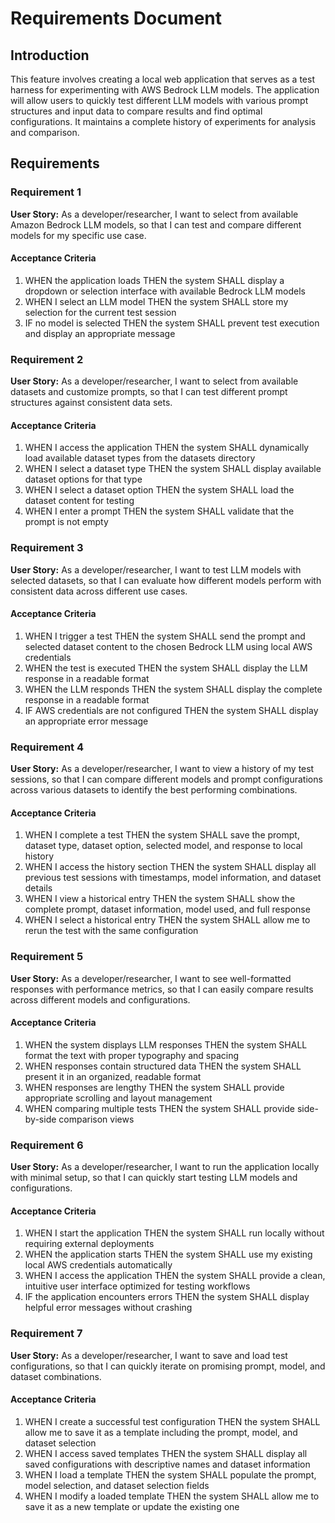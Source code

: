 # Requirements Document

## Introduction

This feature involves creating a local web application that serves as a test harness for experimenting with AWS Bedrock LLM models. The application will allow users to quickly test different LLM models with various prompt structures and input data to compare results and find optimal configurations. It maintains a complete history of experiments for analysis and comparison.

## Requirements

### Requirement 1

**User Story:** As a developer/researcher, I want to select from available Amazon Bedrock LLM models, so that I can test and compare different models for my specific use case.

#### Acceptance Criteria

1. WHEN the application loads THEN the system SHALL display a dropdown or selection interface with available Bedrock LLM models
2. WHEN I select an LLM model THEN the system SHALL store my selection for the current test session
3. IF no model is selected THEN the system SHALL prevent test execution and display an appropriate message

### Requirement 2

**User Story:** As a developer/researcher, I want to select from available datasets and customize prompts, so that I can test different prompt structures against consistent data sets.

#### Acceptance Criteria

1. WHEN I access the application THEN the system SHALL dynamically load available dataset types from the datasets directory
2. WHEN I select a dataset type THEN the system SHALL display available dataset options for that type
3. WHEN I select a dataset option THEN the system SHALL load the dataset content for testing
4. WHEN I enter a prompt THEN the system SHALL validate that the prompt is not empty

### Requirement 3

**User Story:** As a developer/researcher, I want to test LLM models with selected datasets, so that I can evaluate how different models perform with consistent data across different use cases.

#### Acceptance Criteria

1. WHEN I trigger a test THEN the system SHALL send the prompt and selected dataset content to the chosen Bedrock LLM using local AWS credentials
2. WHEN the test is executed THEN the system SHALL display the LLM response in a readable format
3. WHEN the LLM responds THEN the system SHALL display the complete response in a readable format
4. IF AWS credentials are not configured THEN the system SHALL display an appropriate error message

### Requirement 4

**User Story:** As a developer/researcher, I want to view a history of my test sessions, so that I can compare different models and prompt configurations across various datasets to identify the best performing combinations.

#### Acceptance Criteria

1. WHEN I complete a test THEN the system SHALL save the prompt, dataset type, dataset option, selected model, and response to local history
2. WHEN I access the history section THEN the system SHALL display all previous test sessions with timestamps, model information, and dataset details
3. WHEN I view a historical entry THEN the system SHALL show the complete prompt, dataset information, model used, and full response
4. WHEN I select a historical entry THEN the system SHALL allow me to rerun the test with the same configuration

### Requirement 5

**User Story:** As a developer/researcher, I want to see well-formatted responses with performance metrics, so that I can easily compare results across different models and configurations.

#### Acceptance Criteria

1. WHEN the system displays LLM responses THEN the system SHALL format the text with proper typography and spacing
2. WHEN responses contain structured data THEN the system SHALL present it in an organized, readable format
3. WHEN responses are lengthy THEN the system SHALL provide appropriate scrolling and layout management
4. WHEN comparing multiple tests THEN the system SHALL provide side-by-side comparison views

### Requirement 6

**User Story:** As a developer/researcher, I want to run the application locally with minimal setup, so that I can quickly start testing LLM models and configurations.

#### Acceptance Criteria

1. WHEN I start the application THEN the system SHALL run locally without requiring external deployments
2. WHEN the application starts THEN the system SHALL use my existing local AWS credentials automatically
3. WHEN I access the application THEN the system SHALL provide a clean, intuitive user interface optimized for testing workflows
4. IF the application encounters errors THEN the system SHALL display helpful error messages without crashing

### Requirement 7

**User Story:** As a developer/researcher, I want to save and load test configurations, so that I can quickly iterate on promising prompt, model, and dataset combinations.

#### Acceptance Criteria

1. WHEN I create a successful test configuration THEN the system SHALL allow me to save it as a template including the prompt, model, and dataset selection
2. WHEN I access saved templates THEN the system SHALL display all saved configurations with descriptive names and dataset information
3. WHEN I load a template THEN the system SHALL populate the prompt, model selection, and dataset selection fields
4. WHEN I modify a loaded template THEN the system SHALL allow me to save it as a new template or update the existing one